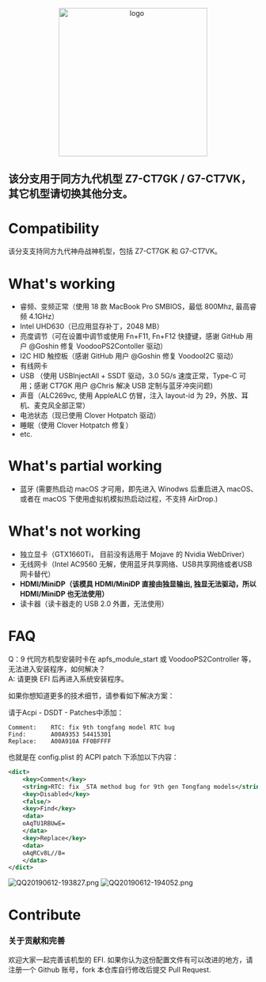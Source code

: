 <p align="center">

<img src="https://ws2.sinaimg.cn/large/9f1137b1gy1g1hg3epia2j20n505jt9q.jpg" width="300px" alt="logo">


<h2>该分支用于同方九代机型 Z7-CT7GK / G7-CT7VK，其它机型请切换其他分支。</h2>

# Compatibility

该分支支持同方九代神舟战神机型，包括 Z7-CT7GK 和 G7-CT7VK。

# What's working

- 睿频、变频正常（使用 18 款 MacBook Pro SMBIOS，最低 800Mhz, 最高睿频 4.1GHz）
- Intel UHD630（已应用显存补丁，2048 MB）
- 亮度调节（可在设置中调节或使用 Fn+F11, Fn+F12 快捷键，感谢 GitHub 用户 @Goshin 修复 VoodooPS2Contoller 驱动）
- I2C HID 触控板（感谢 GitHub 用户 @Goshin 修复 VoodooI2C 驱动）
- 有线网卡
- USB （使用 USBInjectAll + SSDT 驱动，3.0 5G/s 速度正常，Type-C 可用；感谢 CT7GK 用户 @Chris 解决 USB 定制与蓝牙冲突问题)
- 声音（ALC269vc, 使用 AppleALC 仿冒，注入 layout-id 为 29，外放、耳机、麦克风全部正常）
- 电池状态（现已使用 Clover Hotpatch 驱动）
- 睡眠（使用 Clover Hotpatch 修复）
- etc.

# What's partial working

- 蓝牙 (需要热启动 macOS 才可用，即先进入 Winodws 后重启进入 macOS、或者在 macOS 下使用虚拟机模拟热启动过程，不支持 AirDrop.)
# What's not working

- 独立显卡（GTX1660Ti， 目前没有适用于 Mojave 的 Nvidia WebDriver）
- 无线网卡（Intel AC9560 无解，使用蓝牙共享网络、USB共享网络或者USB网卡替代）
- **HDMI/MiniDP（该模具 HDMI/MiniDP 直接由独显输出, 独显无法驱动，所以 HDMI/MiniDP 也无法使用）**
- 读卡器（读卡器走的 USB 2.0 外置，无法使用）


# FAQ

Q：9 代同方机型安装时卡在 apfs_module_start 或 VoodooPS2Controller 等，无法进入安装程序，如何解决？  
A: 请更换 EFI 后再进入系统安装程序。

如果你想知道更多的技术细节，请参看如下解决方案：

请于Acpi - DSDT - Patches中添加：

```
Comment: 	RTC: fix 9th tongfang model RTC bug
Find: 		A00A9353 54415301
Replace: 	A00A910A FF0BFFFF
```

也就是在 config.plist 的 ACPI  patch 下添加以下内容：

```xml
<dict>
    <key>Comment</key>
    <string>RTC: fix _STA method bug for 9th gen Tongfang models</string>
    <key>Disabled</key>
    <false/>
    <key>Find</key>
    <data>
    oAqTU1RBUwE=
    </data>
    <key>Replace</key>
    <data>
    oAqRCv8L//8=
    </data>
</dict>
```

![QQ20190612-193827.png](https://i.loli.net/2019/06/12/5d00e5020976b79013.png)
![QQ20190612-194052.png](https://i.loli.net/2019/06/12/5d00e5027d26763392.png)

# Contribute

### 关于贡献和完善

欢迎大家一起完善该机型的 EFI. 如果你认为这份配置文件有可以改进的地方，请注册一个 Github 账号，fork 本仓库自行修改后提交 Pull Request.
